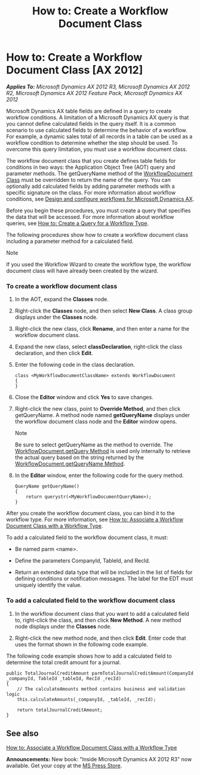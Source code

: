 ﻿---
title: 'How to: Create a Workflow Document Class'
TOCTitle: 'How to: Create a Workflow Document Class'
ms:assetid: 6ca32cdb-772f-412a-bd73-19be04882e29
ms:mtpsurl: https://msdn.microsoft.com/en-us/library/Cc592495(v=AX.60)
ms:contentKeyID: 35244798
ms.date: 05/18/2015
mtps_version: v=AX.60
---

# How to: Create a Workflow Document Class [AX 2012]


_**Applies To:** Microsoft Dynamics AX 2012 R3, Microsoft Dynamics AX 2012 R2, Microsoft Dynamics AX 2012 Feature Pack, Microsoft Dynamics AX 2012_

Microsoft Dynamics AX table fields are defined in a query to create workflow conditions. A limitation of a Microsoft Dynamics AX query is that you cannot define calculated fields in the query itself. It is a common scenario to use calculated fields to determine the behavior of a workflow. For example, a dynamic sales total of all records in a table can be used as a workflow condition to determine whether the step should be used. To overcome this query limitation, you must use a workflow document class.

The workflow document class that you create defines table fields for conditions in two ways: the Application Object Tree (AOT) query and parameter methods. The getQueryName method of the [WorkflowDocument Class](https://msdn.microsoft.com/en-us/library/gg798542\(v=ax.60\)) must be overridden to return the name of the query. You can optionally add calculated fields by adding parameter methods with a specific signature on the class. For more information about workflow conditions, see [Design and configure workflows for Microsoft Dynamics AX](https://msdn.microsoft.com/en-us/library/gg751350\(v=ax.60\)).

Before you begin these procedures, you must create a query that specifies the data that will be accessed. For more information about workflow queries, see [How to: Create a Query for a Workflow Type](how-to-create-a-query-for-a-workflow-type.md).

The following procedures show how to create a workflow document class including a parameter method for a calculated field.


> [!NOTE]
> <P>If you used the Workflow Wizard to create the workflow type, the workflow document class will have already been created by the wizard.</P>



### To create a workflow document class

1.  In the AOT, expand the **Classes** node.

2.  Right-click the **Classes** node, and then select **New Class**. A class group displays under the **Classes** node.

3.  Right-click the new class, click **Rename**, and then enter a name for the workflow document class.

4.  Expand the new class, select **classDeclaration**, right-click the class declaration, and then click **Edit**.

5.  Enter the following code in the class declaration.
    
        class <MyWorkflowDocumentClassName> extends WorkflowDocument
        {
        }

6.  Close the **Editor** window and click **Yes** to save changes.

7.  Right-click the new class, point to **Override Method**, and then click getQueryName. A method node named **getQueryName** displays under the workflow document class node and the **Editor** window opens.
    

    > [!NOTE]
    > <P>Be sure to select getQueryName as the method to override. The <A href="https://msdn.microsoft.com/en-us/library/gg798533(v=ax.60)">WorkflowDocument.getQuery Method</A> is used only internally to retrieve the actual query based on the string returned by the <A href="https://msdn.microsoft.com/en-us/library/gg798541(v=ax.60)">WorkflowDocument.getQueryName Method</A>.</P>



8.  In the **Editor** window, enter the following code for the query method.
    
        QueryName getQueryName()
        {
            return querystr(<MyWorkflowDocumentQueryName>);
        }

After you create the workflow document class, you can bind it to the workflow type. For more information, see [How to: Associate a Workflow Document Class with a Workflow Type](how-to-associate-a-workflow-document-class-with-a-workflow-type.md).

To add a calculated field to the workflow document class, it must:

  - Be named parm \<name\>.

  - Define the parameters CompanyId, TableId, and RecId.

  - Return an extended data type that will be included in the list of fields for defining conditions or notification messages. The label for the EDT must uniquely identify the value.

### To add a calculated field to the workflow document class

1.  In the workflow document class that you want to add a calculated field to, right-click the class, and then click **New Method**. A new method node displays under the **Classes** node.

2.  Right-click the new method node, and then click **Edit**. Enter code that uses the format shown in the following code example.

The following code example shows how to add a calculated field to determine the total credit amount for a journal.

    public TotalJournalCreditAmount parmTotalJournalCreditAmount(CompanyId _companyId, TableId _tableId, RecId _recId)
    {
        // The calculateAmounts method contains business and validation logic   
        this.calculateAmounts(_companyId, _tableId, _recId);
    
        return totalJournalCreditAmount;
    }

## See also

[How to: Associate a Workflow Document Class with a Workflow Type](how-to-associate-a-workflow-document-class-with-a-workflow-type.md)

  
**Announcements:** New book: "Inside Microsoft Dynamics AX 2012 R3" now available. Get your copy at the [MS Press Store](https://www.microsoftpressstore.com/store/inside-microsoft-dynamics-ax-2012-r3-9780735685109).

